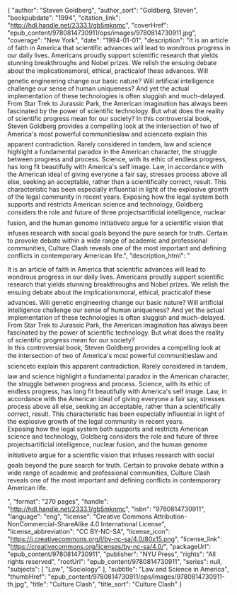 {
  "author": "Steven Goldberg",
  "author_sort": "Goldberg, Steven",
  "bookpubdate": "1994",
  "citation_link": "http://hdl.handle.net/2333.1/gb5mknmc",
  "coverHref": "epub_content/9780814730911/ops/images/9780814730911.jpg",
  "coverage": "New York",
  "date": "1994-01-01",
  "description": "It is an article of faith in America that scientific advances will lead to wondrous progress in our daily lives.  Americans proudly support scientific research that yields stunning breakthroughs and Nobel prizes.  We relish the ensuing debate about the implications&#151;moral, ethical, practical&#151;of these advances.  Will genetic engineering change our basic nature? Will artificial intelligence challenge our sense of human uniqueness?  And yet the actual implementation of these technologies is often sluggish and much-delayed.  From Star Trek to Jurassic Park, the American imagination has always been fascinated by the power of scientific technology. But what does the reality of scientific progress mean for our society?   In this controversial book, Steven Goldberg provides a compelling look at the intersection of two of America's most powerful communities&#151;law and science&#151;to explain this apparent contradiction.  Rarely considered in tandem, law and science highlight a fundamental paradox in the American character, the struggle between progress and process.  Science, with its ethic of endless progress, has long fit beautifully with America's self image.  Law, in accordance with the American ideal of giving everyone a fair say, stresses process above all else, seeking an acceptable, rather than a scientifically correct, result. This characteristic has been especially influential in light of the explosive growth of the legal community in recent years. Exposing how the legal system both supports and restricts American science and technology, Goldberg considers the role and future of three projects&#151;artificial intelligence, nuclear fusion, and the human genome initiative&#151;to argue for a scientific vision that infuses research with social goals beyond the pure search for truth.  Certain to provoke debate within a wide range of academic and professional communities, Culture Clash reveals one of the most important and defining conflicts in contemporary American life.",
  "description_html": "<p>It is an article of faith in America that scientific advances will lead to wondrous progress in our daily lives.  Americans proudly support scientific research that yields stunning breakthroughs and Nobel prizes.  We relish the ensuing debate about the implications&#151;moral, ethical, practical&#151;of these advances.  Will genetic engineering change our basic nature? Will artificial intelligence challenge our sense of human uniqueness?  And yet the actual implementation of these technologies is often sluggish and much-delayed.  From Star Trek to Jurassic Park, the American imagination has always been fascinated by the power of scientific technology. But what does the reality of scientific progress mean for our society?  <br> In this controversial book, Steven Goldberg provides a compelling look at the intersection of two of America's most powerful communities&#151;law and science&#151;to explain this apparent contradiction.  Rarely considered in tandem, law and science highlight a fundamental paradox in the American character, the struggle between progress and process.  Science, with its ethic of endless progress, has long fit beautifully with America's self image.  Law, in accordance with the American ideal of giving everyone a fair say, stresses process above all else, seeking an acceptable, rather than a scientifically correct, result. This characteristic has been especially influential in light of the explosive growth of the legal community in recent years.<br> Exposing how the legal system both supports and restricts American science and technology, Goldberg considers the role and future of three projects&#151;artificial intelligence, nuclear fusion, and the human genome initiative&#151;to argue for a scientific vision that infuses research with social goals beyond the pure search for truth.  Certain to provoke debate within a wide range of academic and professional communities, Culture Clash reveals one of the most important and defining conflicts in contemporary American life.</p>",
  "format": "270 pages",
  "handle": "http://hdl.handle.net/2333.1/gb5mknmc",
  "isbn": "9780814730911",
  "language": "eng",
  "license": "Creative Commons Attribution-NonCommercial-ShareAlike 4.0 International License",
  "license_abbreviation": "CC BY-NC-SA",
  "license_icon": "https://i.creativecommons.org/l/by-nc-sa/4.0/80x15.png",
  "license_link": "https://creativecommons.org/licenses/by-nc-sa/4.0/",
  "packageUrl": "epub_content/9780814730911",
  "publisher": "NYU Press",
  "rights": "All rights reserved",
  "rootUrl": "epub_content/9780814730911",
  "series": null,
  "subjects": [
    "Law",
    "Sociology"
  ],
  "subtitle": "Law and Science in America",
  "thumbHref": "epub_content/9780814730911/ops/images/9780814730911-th.jpg",
  "title": "Culture Clash",
  "title_sort": "Culture Clash"
}
